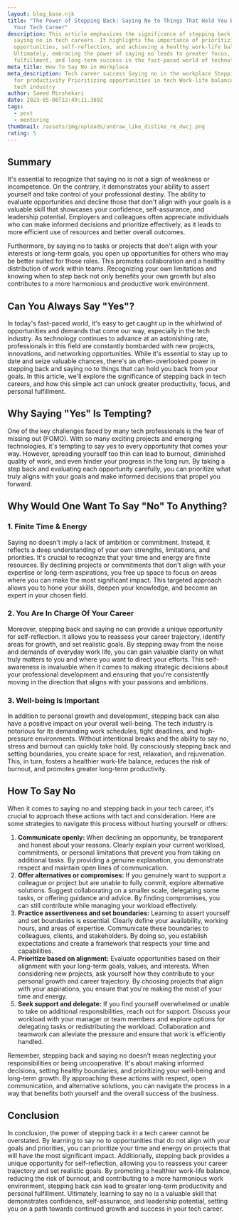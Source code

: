 ```yaml
---
layout: blog_base.njk
title: "The Power of Stepping Back: Saying No to Things That Hold You Back in
  Your Tech Career"
description: This article emphasizes the significance of stepping back and
  saying no in tech careers. It highlights the importance of prioritizing
  opportunities, self-reflection, and achieving a healthy work-life balance.
  Ultimately, embracing the power of saying no leads to greater focus, personal
  fulfillment, and long-term success in the fast-paced world of technology.
meta_title: How To Say No in Workplace
meta_description: Tech career success Saying no in the workplace Stepping back
  for productivity Prioritizing opportunities in tech Work-life balance in the
  tech industry
author: Saeed Mirshekari
date: 2023-05-06T12:49:11.389Z
tags:
  - post
  - mentoring
thumbnail: /assets/img/uploads/undraw_like_dislike_re_dwcj.png
rating: 5
---
```

<h2>Summary</h2>

It's essential to recognize that saying no is not a sign of weakness or incompetence. On the contrary, it demonstrates your ability to assert yourself and take control of your professional destiny. The ability to evaluate opportunities and decline those that don't align with your goals is a valuable skill that showcases your confidence, self-assurance, and leadership potential. Employers and colleagues often appreciate individuals who can make informed decisions and prioritize effectively, as it leads to more efficient use of resources and better overall outcomes.

Furthermore, by saying no to tasks or projects that don't align with your interests or long-term goals, you open up opportunities for others who may be better suited for those roles. This promotes collaboration and a healthy distribution of work within teams. Recognizing your own limitations and knowing when to step back not only benefits your own growth but also contributes to a more harmonious and productive work environment.

<h2>Can You Always Say "Yes"?</h2>

In today's fast-paced world, it's easy to get caught up in the whirlwind of opportunities and demands that come our way, especially in the tech industry. As technology continues to advance at an astonishing rate, professionals in this field are constantly bombarded with new projects, innovations, and networking opportunities. While it's essential to stay up to date and seize valuable chances, there's an often-overlooked power in stepping back and saying no to things that can hold you back from your goals. In this article, we'll explore the significance of stepping back in tech careers, and how this simple act can unlock greater productivity, focus, and personal fulfillment.

<h2>Why Saying "Yes" Is Tempting?</h2>

One of the key challenges faced by many tech professionals is the fear of missing out (FOMO). With so many exciting projects and emerging technologies, it's tempting to say yes to every opportunity that comes your way. However, spreading yourself too thin can lead to burnout, diminished quality of work, and even hinder your progress in the long run. By taking a step back and evaluating each opportunity carefully, you can prioritize what truly aligns with your goals and make informed decisions that propel you forward.

<h2>Why Would One Want To Say "No" To Anything?</h2>

<h3>1﻿. Finite Time & Energy</h2>

Saying no doesn't imply a lack of ambition or commitment. Instead, it reflects a deep understanding of your own strengths, limitations, and priorities. It's crucial to recognize that your time and energy are finite resources. By declining projects or commitments that don't align with your expertise or long-term aspirations, you free up space to focus on areas where you can make the most significant impact. This targeted approach allows you to hone your skills, deepen your knowledge, and become an expert in your chosen field.

<h3>2﻿. You Are In Charge Of Your Career</h3>

Moreover, stepping back and saying no can provide a unique opportunity for self-reflection. It allows you to reassess your career trajectory, identify areas for growth, and set realistic goals. By stepping away from the noise and demands of everyday work life, you can gain valuable clarity on what truly matters to you and where you want to direct your efforts. This self-awareness is invaluable when it comes to making strategic decisions about your professional development and ensuring that you're consistently moving in the direction that aligns with your passions and ambitions.

<h3>3﻿. Well-being Is Important</h3>

In addition to personal growth and development, stepping back can also have a positive impact on your overall well-being. The tech industry is notorious for its demanding work schedules, tight deadlines, and high-pressure environments. Without intentional breaks and the ability to say no, stress and burnout can quickly take hold. By consciously stepping back and setting boundaries, you create space for rest, relaxation, and rejuvenation. This, in turn, fosters a healthier work-life balance, reduces the risk of burnout, and promotes greater long-term productivity.

<h2>How To Say No</h2>

When it comes to saying no and stepping back in your tech career, it's crucial to approach these actions with tact and consideration. Here are some strategies to navigate this process without hurting yourself or others:

1. <b>Communicate openly: </b>When declining an opportunity, be transparent and honest about your reasons. Clearly explain your current workload, commitments, or personal limitations that prevent you from taking on additional tasks. By providing a genuine explanation, you demonstrate respect and maintain open lines of communication.
2. <b>Offer alternatives or compromises:</b> If you genuinely want to support a colleague or project but are unable to fully commit, explore alternative solutions. Suggest collaborating on a smaller scale, delegating some tasks, or offering guidance and advice. By finding compromises, you can still contribute while managing your workload effectively.
3. <b>Practice assertiveness and set boundaries:</b> Learning to assert yourself and set boundaries is essential. Clearly define your availability, working hours, and areas of expertise. Communicate these boundaries to colleagues, clients, and stakeholders. By doing so, you establish expectations and create a framework that respects your time and capabilities.
4. <b>Prioritize based on alignment:</b> Evaluate opportunities based on their alignment with your long-term goals, values, and interests. When considering new projects, ask yourself how they contribute to your personal growth and career trajectory. By choosing projects that align with your aspirations, you ensure that you're making the most of your time and energy.
5. <b>Seek support and delegate:</b> If you find yourself overwhelmed or unable to take on additional responsibilities, reach out for support. Discuss your workload with your manager or team members and explore options for delegating tasks or redistributing the workload. Collaboration and teamwork can alleviate the pressure and ensure that work is efficiently handled.

Remember, stepping back and saying no doesn't mean neglecting your responsibilities or being uncooperative. It's about making informed decisions, setting healthy boundaries, and prioritizing your well-being and long-term growth. By approaching these actions with respect, open communication, and alternative solutions, you can navigate the process in a way that benefits both yourself and the overall success of the business.

<h2>Conclusion</h2>

In conclusion, the power of stepping back in a tech career cannot be overstated. By learning to say no to opportunities that do not align with your goals and priorities, you can prioritize your time and energy on projects that will have the most significant impact. Additionally, stepping back provides a unique opportunity for self-reflection, allowing you to reassess your career trajectory and set realistic goals. By promoting a healthier work-life balance, reducing the risk of burnout, and contributing to a more harmonious work environment, stepping back can lead to greater long-term productivity and personal fulfillment. Ultimately, learning to say no is a valuable skill that demonstrates confidence, self-assurance, and leadership potential, setting you on a path towards continued growth and success in your tech career.